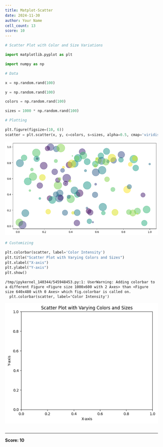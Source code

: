 ```yaml
---
title: Matplot-Scatter
date: 2024-11-30
author: Your Name
cell_count: 13
score: 10
---
```


```python
# Scatter Plot with Color and Size Variations
```


```python
import matplotlib.pyplot as plt
```


```python
import numpy as np
```


```python
# Data
```


```python
x = np.random.rand(100)
```


```python
y = np.random.rand(100)
```


```python
colors = np.random.rand(100)
```


```python
sizes = 1000 * np.random.rand(100)
```


```python
# Plotting
```


```python
plt.figure(figsize=(10, 6))
scatter = plt.scatter(x, y, c=colors, s=sizes, alpha=0.5, cmap='viridis')
```


    
![png](matplot-scatter_files/matplot-scatter_9_0.png)
    



```python
# Customizing
```


```python
plt.colorbar(scatter, label='Color Intensity')
plt.title("Scatter Plot with Varying Colors and Sizes")
plt.xlabel("X-axis")
plt.ylabel("Y-axis")
plt.show()
```

    /tmp/ipykernel_140344/545948453.py:1: UserWarning: Adding colorbar to a different Figure <Figure size 1000x600 with 2 Axes> than <Figure size 640x480 with 0 Axes> which fig.colorbar is called on.
      plt.colorbar(scatter, label='Color Intensity')



    
![png](matplot-scatter_files/matplot-scatter_11_1.png)
    



```python

```


---
**Score: 10**
